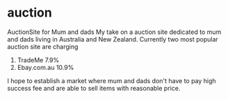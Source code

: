 # auction
AuctionSite for Mum and dads
My take on a auction site dedicated to mum and dads living in Australia and New Zealand. Currently two most popular auction site are charging
1. TradeMe 7.9%
2. Ebay.com.au 10.9%

I hope to establish a market where mum and dads don't have to pay high success fee and are able to sell items with reasonable price.
